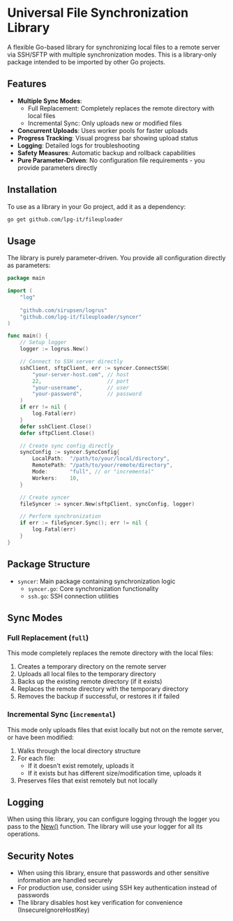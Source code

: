 # Universal File Synchronization Library

A flexible Go-based library for synchronizing local files to a remote server via SSH/SFTP with multiple synchronization modes. This is a library-only package intended to be imported by other Go projects.

## Features

- **Multiple Sync Modes**:
  - Full Replacement: Completely replaces the remote directory with local files
  - Incremental Sync: Only uploads new or modified files
- **Concurrent Uploads**: Uses worker pools for faster uploads
- **Progress Tracking**: Visual progress bar showing upload status
- **Logging**: Detailed logs for troubleshooting
- **Safety Measures**: Automatic backup and rollback capabilities
- **Pure Parameter-Driven**: No configuration file requirements - you provide parameters directly

## Installation

To use as a library in your Go project, add it as a dependency:

```bash
go get github.com/lpg-it/fileuploader
```

## Usage

The library is purely parameter-driven. You provide all configuration directly as parameters:

```go
package main

import (
    "log"
    
    "github.com/sirupsen/logrus"
    "github.com/lpg-it/fileuploader/syncer"
)

func main() {
    // Setup logger
    logger := logrus.New()

    // Connect to SSH server directly
    sshClient, sftpClient, err := syncer.ConnectSSH(
        "your-server-host.com", // host
        22,                     // port
        "your-username",        // user
        "your-password",        // password
    )
    if err != nil {
        log.Fatal(err)
    }
    defer sshClient.Close()
    defer sftpClient.Close()

    // Create sync config directly
    syncConfig := syncer.SyncConfig{
        LocalPath:  "/path/to/your/local/directory",
        RemotePath: "/path/to/your/remote/directory",
        Mode:       "full", // or "incremental"
        Workers:    10,
    }

    // Create syncer
    fileSyncer := syncer.New(sftpClient, syncConfig, logger)

    // Perform synchronization
    if err := fileSyncer.Sync(); err != nil {
        log.Fatal(err)
    }
}
```

## Package Structure

- `syncer`: Main package containing synchronization logic
  - `syncer.go`: Core synchronization functionality
  - `ssh.go`: SSH connection utilities

## Sync Modes

### Full Replacement (`full`)

This mode completely replaces the remote directory with the local files:

1. Creates a temporary directory on the remote server
2. Uploads all local files to the temporary directory
3. Backs up the existing remote directory (if it exists)
4. Replaces the remote directory with the temporary directory
5. Removes the backup if successful, or restores it if failed

### Incremental Sync (`incremental`)

This mode only uploads files that exist locally but not on the remote server, or have been modified:

1. Walks through the local directory structure
2. For each file:
   - If it doesn't exist remotely, uploads it
   - If it exists but has different size/modification time, uploads it
3. Preserves files that exist remotely but not locally

## Logging

When using this library, you can configure logging through the logger you pass to the [New()](file:///Users/lipeiguan/projects/fileuploader/syncer/syncer.go#L56-L63) function. The library will use your logger for all its operations.

## Security Notes

- When using this library, ensure that passwords and other sensitive information are handled securely
- For production use, consider using SSH key authentication instead of passwords
- The library disables host key verification for convenience (InsecureIgnoreHostKey)